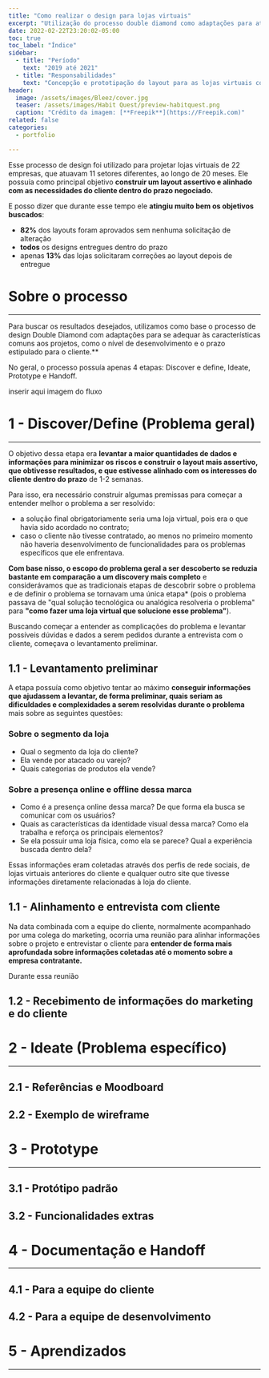 ```yaml
---
title: "Como realizar o design para lojas virtuais"
excerpt: "Utilização do processo double diamond como adaptações para atender melhor as necessidades dos projetos"
date: 2022-02-22T23:20:02-05:00
toc: true
toc_label: "Índice"
sidebar:
  - title: "Período"
    text: "2019 até 2021"
  - title: "Responsabilidades"
    text: "Concepção e prototipação do layout para as lojas virtuais com base nos dados levantados sobre o comportamento do usuário e no conceito da experiência buscada pela marca do cliente."
header:
  image: /assets/images/Bleez/cover.jpg
  teaser: /assets/images/Habit Quest/preview-habitquest.png
  caption: "Crédito da imagem: [**Freepik**](https://Freepik.com)"
related: false
categories:
  - portfolio

---
```


Esse processo de design foi utilizado para projetar lojas virtuais de 22 empresas, que atuavam 11 setores diferentes, ao longo de 20 meses. Ele possuía como principal objetivo **construir um layout assertivo e alinhado com as necessidades do cliente dentro do prazo negociado.**

E posso dizer que durante esse tempo ele **atingiu muito bem os objetivos buscados**:
- **82%** dos layouts foram aprovados sem nenhuma solicitação de alteração
- **todos** os designs entregues dentro do prazo
- apenas **13%** das lojas solicitaram correções ao layout depois de entregue


# Sobre o processo

---

Para buscar os resultados desejados, utilizamos como base o processo de design Double Diamond com adaptações para se adequar às características comuns aos projetos, como o nível de desenvolvimento e o prazo estipulado para o cliente.**

No geral, o processo possuía apenas 4 etapas: Discover e define, Ideate, Prototype e Handoff.

inserir aqui imagem do fluxo

# 1 - Discover/Define  (Problema geral)

---

O objetivo dessa etapa era **levantar a maior quantidades de dados e informações para minimizar os riscos e construir o layout mais assertivo, que obtivesse resultados, e que estivesse alinhado com os interesses do cliente dentro do prazo** de 1-2 semanas.

Para isso, era necessário construir algumas premissas para começar a entender melhor o problema a ser resolvido:
- a solução final obrigatoriamente seria uma loja virtual, pois era o que havia sido acordado no contrato;
- caso o cliente não tivesse contratado, ao menos no primeiro momento não haveria desenvolvimento de funcionalidades para os problemas específicos que ele enfrentava.

**Com base nisso, o escopo do problema geral a ser descoberto se reduzia bastante em comparação a um discovery mais completo** e considerávamos que as tradicionais etapas de descobrir sobre o problema e de definir o problema se tornavam uma única etapa* (pois o problema passava de "qual solução tecnológica ou analógica resolveria o problema" para **"como fazer uma loja virtual que solucione esse problema"**).

Buscando começar a entender as complicações do problema e levantar possíveis dúvidas e dados a serem pedidos durante a entrevista com o cliente, começava o levantamento preliminar.


## 1.1 - Levantamento preliminar

A etapa possuía como objetivo tentar ao máximo **conseguir informações que ajudassem a levantar, de forma preliminar, quais seriam as dificuldades e complexidades a serem resolvidas durante o problema** mais sobre as seguintes questões:

### Sobre o segmento da loja

- Qual o segmento da loja do cliente?
- Ela vende por atacado ou varejo?
- Quais categorias de produtos ela vende?


### Sobre a presença online e offline dessa marca

- Como é a presença online dessa marca? De que forma ela busca se comunicar com os usuários?
- Quais as características da identidade visual dessa marca? Como ela trabalha e reforça os principais elementos?
- Se ela possuir uma loja física, como ela se parece? Qual a experiência buscada dentro dela?

Essas informações eram coletadas através dos perfis de rede sociais, de lojas virtuais anteriores do cliente e qualquer outro site que tivesse informações diretamente relacionadas à loja do cliente.


## 1.1 - Alinhamento e entrevista com cliente

Na data combinada com a equipe do cliente, normalmente acompanhado por uma colega do marketing, ocorria uma reunião para alinhar informações sobre o projeto e entrevistar o cliente para **entender de forma mais aprofundada sobre informações coletadas até o momento sobre a empresa contratante.**

Durante essa reunião

## 1.2 - Recebimento de informações do marketing e do cliente

# 2 - Ideate (Problema específico)

---

## 2.1 - Referências e Moodboard

## 2.2 - Exemplo de wireframe

# 3 - Prototype

---

## 3.1 - Protótipo padrão

## 3.2 - Funcionalidades extras

# 4 - Documentação e Handoff

---

## 4.1 - Para a equipe do cliente

## 4.2 - Para a equipe de desenvolvimento

# 5 - Aprendizados

---
